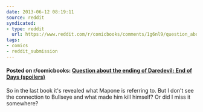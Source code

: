 ```yaml
---
date: 2013-06-12 08:19:11
source: reddit
syndicated:
- type: reddit
  url: https://www.reddit.com/r/comicbooks/comments/1g6nl9/question_about_the_ending_of_daredevil_end_of/
tags:
- comics
- reddit_submission
---
```


#### Posted on r/comicbooks: [Question about the ending of Daredevil: End of Days (spoilers)](https://reddit.com/r/comicbooks/comments/1g6nl9/question_about_the_ending_of_daredevil_end_of/)

So in the last book it's revealed what Mapone is referring to. But I don't see the connection to Bullseye and what made him kill himself? Or did I miss it somewhere?